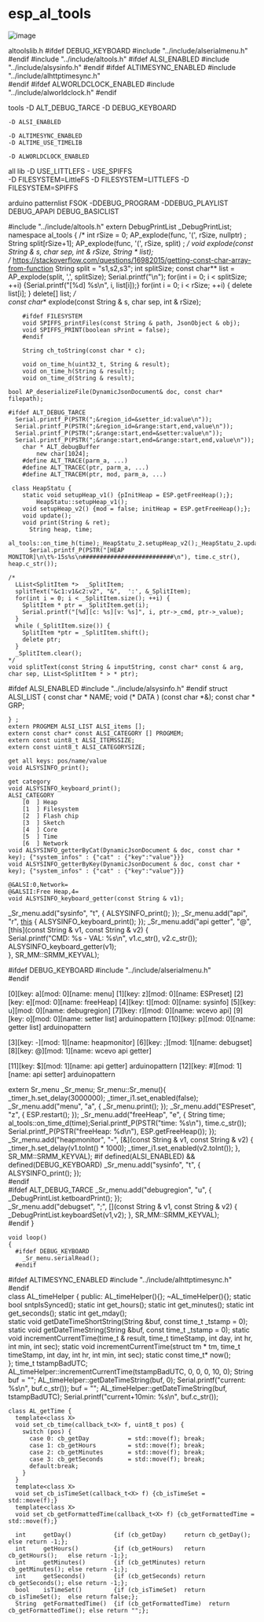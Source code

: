 # esp_al_tools


![image](https://user-images.githubusercontent.com/43286266/180238286-367e2623-d4b0-4ef1-8c3b-979067ea37c6.png)



altoolslib.h
	#ifdef DEBUG_KEYBOARD
		#include "../include/alserialmenu.h"	
	#endif
	#include "../include/altools.h"
	#ifdef ALSI_ENABLED
		#include "../include/alsysinfo.h"
	#endif
	#ifdef ALTIMESYNC_ENABLED
		#include "../include/alhttptimesync.h"	
	#endif
	#ifdef ALWORLDCLOCK_ENABLED
		#include "../include/alworldclock.h"
	#endif

tools
	-D ALT_DEBUG_TARCE
	-D DEBUG_KEYBOARD

	-D ALSI_ENABLED

	-D ALTIMESYNC_ENABLED
	-D ALTIME_USE_TIMELIB

	-D ALWORLDCLOCK_ENABLED

all lib
-D USE_LITTLEFS - USE_SPIFFS	
-D FILESYSTEM=LittleFS 
-D FILESYSTEM=LITTLEFS
-D FILESYSTEM=SPIFFS

arduino patternlist
  FSOK
	-DDEBUG_PROGRAM
	-DDEBUG_PLAYLIST	
	DEBUG_APAPI
	DEBUG_BASICLIST





#include "../include/altools.h"
	extern DebugPrintList _DebugPrintList;
	namespace al_tools {
		/*
		int rSize = 0;
		AP_explode(func, '(', rSize, nullptr) ;
		String split[rSize+1];
		AP_explode(func, '(', rSize, split) ;
		*/
		void explode(const String & s, char sep, int & rSize, String * list);  
		/*
		https://stackoverflow.com/questions/16982015/getting-const-char-array-from-function
		String split = "s1,s2,s3";
		int splitSize;
		const char** list = AP_explode(split, ',', splitSize);
		Serial.printf("\n");
		for(int i = 0; i < splitSize; ++i) {Serial.printf("[%d] %s\n", i, list[i]);}
		for(int i = 0; i < rSize; ++i) {
		delete list[i];
		}
		delete[] list;
		*/  
		const char** explode(const String & s, char sep, int & rSize);

		#ifdef FILESYSTEM 
		void SPIFFS_printFiles(const String & path, JsonObject & obj);
		void SPIFFS_PRINT(boolean sPrint = false);
		#endif

		String ch_toString(const char * c);

		void on_time_h(uint32_t, String & result);
		void on_time_h(String & result);
		void on_time_d(String & result);  

	bool AP_deserializeFile(DynamicJsonDocument& doc, const char* filepath);  

	#ifdef ALT_DEBUG_TARCE
	  Serial.printf_P(PSTR(";&region_id=&setter_id:value\n"));
	  Serial.printf_P(PSTR(";&region_id=&range:start,end,value\n"));
	  Serial.printf_P(PSTR(";&range:start,end=&setter:value\n"));
	  Serial.printf_P(PSTR(";&range:start,end=&range:start,end,value\n"));	
		char * ALT_debugBuffer
			new char[1024];
		#define ALT_TRACE(parm_a, ...) 
		#define ALT_TRACEC(ptr, parm_a, ...)
		#define ALT_TRACEM(ptr, mod, parm_a, ...) 

	 class HeapStatu {
		static void setupHeap_v1() {pInitHeap = ESP.getFreeHeap();};
			HeapStatu::setupHeap_v1();
		void setupHeap_v2() {mod = false; initHeap = ESP.getFreeHeap();};
		void update();
		void print(String & ret);
		  String heap, time;
		  al_tools::on_time_h(time);_HeapStatu_2.setupHeap_v2();_HeapStatu_2.update();_HeapStatu_2.print(heap);
		  Serial.printf_P(PSTR("[HEAP MONITOR]\n\t%-15s%s\n##########################\n"), time.c_str(), heap.c_str());

	/*  
	  LList<SplitItem *>  _SplitItem;
	  splitText("&c1:v1&c2:v2", "&",  ':', &_SplitItem);
	  for(int i = 0; i < _SplitItem.size(); ++i) {
	    SplitItem * ptr = _SplitItem.get(i);
	    Serial.printf("[%d][c: %s][v: %s]", i, ptr->_cmd, ptr->_value);
	  }
	  while (_SplitItem.size()) {
	    SplitItem *ptr = _SplitItem.shift();
	    delete ptr;
	  }
	  _SplitItem.clear();     
	*/
	void splitText(const String & inputString, const char* const & arg,  char sep, LList<SplitItem * > * ptr);

#ifdef ALSI_ENABLED
	#include "../include/alsysinfo.h"
#endif
	struct ALSI_LIST {
		const char 	* NAME;
		void		(* DATA	) (const char *&);
		const char 	* GRP;

	} ;
	extern PROGMEM ALSI_LIST ALSI_items []; 
	extern const char* const ALSI_CATEGORY [] PROGMEM; 
	extern const uint8_t ALSI_ITEMSSIZE;
	extern const uint8_t ALSI_CATEGORYSIZE;

	get all keys: pos/name/value
	void ALSYSINFO_print();

	get category
	void ALSYSINFO_keyboard_print(); 
	ALSI_CATEGORY
		[0  ] Heap
		[1  ] Filesystem
		[2  ] Flash chip
		[3  ] Sketch
		[4  ] Core
		[5  ] Time
		[6  ] Network
	void ALSYSINFO_getterByCat(DynamicJsonDocument & doc, const char * key); {"system_infos" : {"cat" : {"key":"value"}}}
	void ALSYSINFO_getterByKey(DynamicJsonDocument & doc, const char * key); {"system_infos" : {"cat" : {"key":"value"}}}

	@&ALSI:0,Network=
	@&ALSII:Free Heap,4=
	void ALSYSINFO_keyboard_getter(const String & v1); 

  _Sr_menu.add("sysinfo", "t", []() { ALSYSINFO_print(); });
  _Sr_menu.add("api", "r", [this]() { ALSYSINFO_keyboard_print(); });
  _Sr_menu.add("api getter", "@", [this](const String & v1, const String & v2) {  
    Serial.printf("CMD: %s - VAL: %s\n", v1.c_str(), v2.c_str());
    ALSYSINFO_keyboard_getter(v1);    
  }, SR_MM::SRMM_KEYVAL);   


#ifdef DEBUG_KEYBOARD
	#include "../include/alserialmenu.h"	
#endif

[0][key: a][mod: 0][name: menu]
[1][key: z][mod: 0][name: ESPreset]
[2][key: e][mod: 0][name: freeHeap]
[4][key: t][mod: 0][name: sysinfo]
[5][key: u][mod: 0][name: debugregion]
[7][key: r][mod: 0][name: wcevo api]
[9][key: o][mod: 0][name: setter list] 	arduinopattern
[10][key: p][mod: 0][name: getter list] arduinopattern

[3][key: -][mod: 1][name: heapmonitor]
[6][key: ;][mod: 1][name: debugset]
[8][key: @][mod: 1][name: wcevo api getter]

[11][key: $][mod: 1][name: api getter] arduinopattern
[12][key: #][mod: 1][name: api setter] arduinopattern


  extern Sr_menu _Sr_menu;
	Sr_menu::Sr_menu(){
	    _timer_h.set_delay(3000000);
	    _timer_i1.set_enabled(false);
	    _Sr_menu.add("menu",          "a", []() { _Sr_menu.print(); });
	    _Sr_menu.add("ESPreset",      "z", []() { ESP.restart();    });
	    _Sr_menu.add("freeHeap",      "e", []() { String time; al_tools::on_time_d(time);Serial.printf_P(PSTR("time: %s\n"), time.c_str()); Serial.printf_P(PSTR("freeHeap: %d\n"), ESP.getFreeHeap()); });
	    _Sr_menu.add("heapmonitor",   "-", [&](const String & v1, const String & v2) {
	      _timer_h.set_delay(v1.toInt() * 1000);
	      _timer_i1.set_enabled(v2.toInt());
	    }, SR_MM::SRMM_KEYVAL);
	    #if defined(ALSI_ENABLED) && defined(DEBUG_KEYBOARD)
	    _Sr_menu.add("sysinfo", "t", []() { ALSYSINFO_print(); });  
	    #endif    
	    #ifdef ALT_DEBUG_TARCE
	    _Sr_menu.add("debugregion", "u", []() { _DebugPrintList.ketboardPrint(); });    
	    _Sr_menu.add("debugset",    ";", [](const String & v1, const String & v2) { 
	      _DebugPrintList.keyboardSet(v1,v2); }, SR_MM::SRMM_KEYVAL);    
	    #endif
	}  

	void loop()
	{
	  #ifdef DEBUG_KEYBOARD
	    _Sr_menu.serialRead();  
	  #endif	


#ifdef ALTIMESYNC_ENABLED
	#include "../include/alhttptimesync.h"	
#endif	 
	class AL_timeHelper {
	public:
		AL_timeHelper(){};
		~AL_timeHelper(){};
		static bool sntpIsSynced();
		static int get_hours();
		static int get_minutes();
		static int get_seconds();
		static int get_mday();		
		static void getDateTimeShortString(String &buf, const time_t _tstamp = 0);
		static void getDateTimeString(String &buf, const time_t _tstamp = 0);
		static void incrementCurrentTime(time_t & result, time_t timeStamp, int day, int hr, int min, int sec);
		static void incrementCurrentTime(struct tm * tm, time_t timeStamp, int day, int hr, int min, int sec);
		static const time_t* now();		
	};
    time_t tstampBadUTC;
    AL_timeHelper::incrementCurrentTime(tstampBadUTC, 0, 0, 0, 10, 0);
    String buf = "";
    AL_timeHelper::getDateTimeString(buf, 0);
    Serial.printf("current: %s\n", buf.c_str());
    buf = "";
    AL_timeHelper::getDateTimeString(buf, tstampBadUTC);
    Serial.printf("current+10min: %s\n", buf.c_str());	


	class AL_getTime {
	  template<class X>
	  void set_cb_time(callback_t<X> f, uint8_t pos) {
	    switch (pos) {
	      case 0: cb_getDay           = std::move(f); break;
	      case 1: cb_getHours         = std::move(f); break;
	      case 2: cb_getMinutes       = std::move(f); break;
	      case 3: cb_getSeconds       = std::move(f); break;
	      default:break;
	    }
	  }
	  template<class X>
	  void set_cb_isTimeSet(callback_t<X> f) {cb_isTimeSet = std::move(f);}
	  template<class X>
	  void set_cb_getFormattedTime(callback_t<X> f) {cb_getFormattedTime = std::move(f);}

	  int     getDay()            {if (cb_getDay)     return cb_getDay();     else return -1;};
	  int     getHours()          {if (cb_getHours)   return cb_getHours();   else return -1;};
	  int     getMinutes()        {if (cb_getMinutes) return cb_getMinutes(); else return -1;};
	  int     getSeconds()        {if (cb_getSeconds) return cb_getSeconds(); else return -1;};
	  bool    isTimeSet()         {if (cb_isTimeSet)  return cb_isTimeSet();  else return false;};
	  String  getFormattedTime()  {if (cb_getFormattedTime)  return cb_getFormattedTime(); else return "";};    
